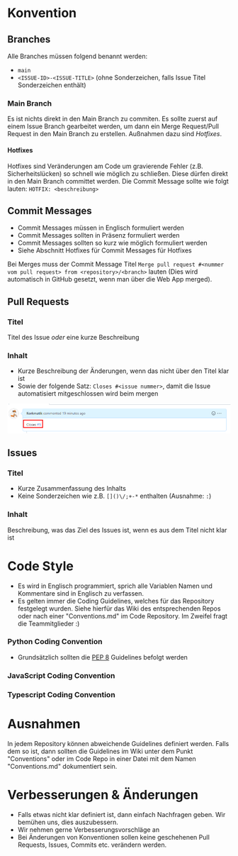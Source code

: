 # Konvention

## Branches
Alle Branches müssen folgend benannt werden:
* `main`
* `<ISSUE-ID>-<ISSUE-TITLE>` (ohne Sonderzeichen, falls Issue Titel Sonderzeichen enthält)

### Main Branch
Es ist nichts direkt in den Main Branch zu commiten. Es sollte zuerst auf einem Issue Branch gearbeitet werden, um dann ein Merge Request/Pull Request in den Main Branch zu erstellen. Außnahmen dazu sind *Hotfixes*.

#### Hotfixes
Hotfixes sind Veränderungen am Code um gravierende Fehler (z.B. Sicherheitslücken) so schnell wie möglich zu schließen. Diese dürfen direkt in den Main Branch committet werden. Die Commit Message sollte wie folgt lauten: `HOTFIX: <beschreibung>`

## Commit Messages
- Commit Messages müssen in Englisch formuliert werden
- Commit Messages sollten in Präsenz formuliert werden
- Commit Messages sollten so kurz wie möglich formuliert werden
- Siehe Abschnitt Hotfixes für Commit Messages für Hotfixes

Bei Merges muss der Commit Message Titel `Merge pull request #<nummer vom pull request> from <repository>/<branch>` lauten (Dies wird automatisch in GitHub gesetzt, wenn man über die Web App merged).

## Pull Requests

### Titel
Titel des Issue *oder* eine kurze Beschreibung

### Inhalt
- Kurze Beschreibung der Änderungen, wenn das nicht über den Titel klar ist
- Sowie der folgende Satz: `Closes #<issue nummer>`, damit die Issue automatisiert mitgeschlossen wird beim mergen

![](.img/example_closes.png)

## Issues

### Titel
- Kurze Zusammenfassung des Inhalts
- Keine Sonderzeichen wie z.B. `[]()\/;+-*` enthalten (Ausnahme: `:`)

### Inhalt
Beschreibung, was das Ziel des Issues ist, wenn es aus dem Titel nicht klar ist

# Code Style
- Es wird in Englisch programmiert, sprich alle Variablen Namen und Kommentare sind in Englisch zu verfassen.
- Es gelten immer die Coding Guidelines, welches für das Repository festgelegt wurden. Siehe hierfür das Wiki des entsprechenden Repos oder nach einer "Conventions.md" im Code Repository. Im Zweifel fragt die Teammitglieder :)

### Python Coding Convention
- Grundsätzlich sollten die [PEP 8](https://www.python.org/dev/peps/pep-0008/) Guidelines befolgt werden

### JavaScript Coding Convention

### Typescript Coding Convention

# Ausnahmen
In jedem Repository können abweichende Guidelines definiert werden. Falls dem so ist, dann sollten die Guidelines im Wiki unter dem Punkt "Conventions" oder im Code Repo in einer Datei mit dem Namen "Conventions.md" dokumentiert sein.

# Verbesserungen & Änderungen
- Falls etwas nicht klar definiert ist, dann einfach Nachfragen geben. Wir bemühen uns, dies auszubessern.
- Wir nehmen gerne Verbesserungsvorschläge an
- Bei Änderungen von Konventionen sollen keine geschehenen Pull Requests, Issues, Commits etc. verändern werden.
